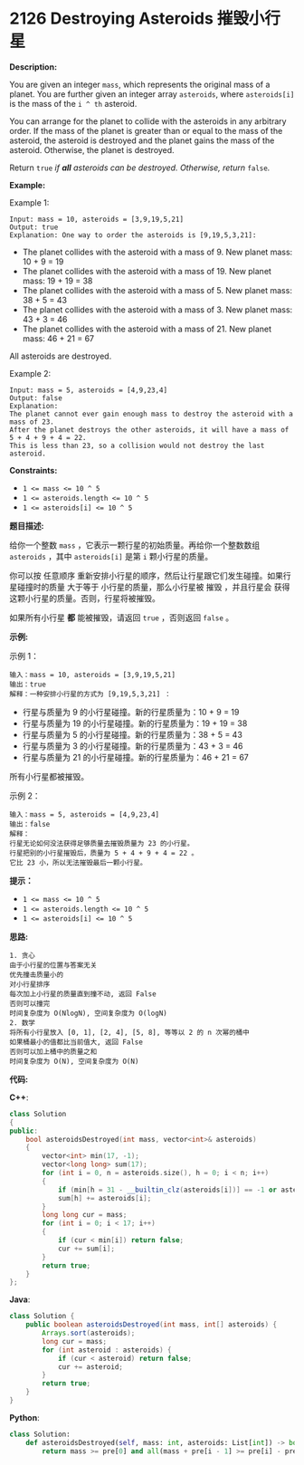 # 2126 Destroying Asteroids 摧毁小行星

__Description:__

You are given an integer `mass`, which represents the original mass of a planet. You are further given an integer array `asteroids`, where `asteroids[i]` is the mass of the `i ^ th` asteroid.

You can arrange for the planet to collide with the asteroids in any arbitrary order. If the mass of the planet is greater than or equal to the mass of the asteroid, the asteroid is destroyed and the planet gains the mass of the asteroid. Otherwise, the planet is destroyed.

Return `true` _if __all__ asteroids can be destroyed. Otherwise, return_ `false`_._

__Example:__

Example 1:

```text
Input: mass = 10, asteroids = [3,9,19,5,21]
Output: true
Explanation: One way to order the asteroids is [9,19,5,3,21]:
```

- The planet collides with the asteroid with a mass of 9. New planet mass: 10 + 9 = 19
- The planet collides with the asteroid with a mass of 19. New planet mass: 19 + 19 = 38
- The planet collides with the asteroid with a mass of 5. New planet mass: 38 + 5 = 43
- The planet collides with the asteroid with a mass of 3. New planet mass: 43 + 3 = 46
- The planet collides with the asteroid with a mass of 21. New planet mass: 46 + 21 = 67

All asteroids are destroyed.

Example 2:

```text
Input: mass = 5, asteroids = [4,9,23,4]
Output: false
Explanation: 
The planet cannot ever gain enough mass to destroy the asteroid with a mass of 23.
After the planet destroys the other asteroids, it will have a mass of 5 + 4 + 9 + 4 = 22.
This is less than 23, so a collision would not destroy the last asteroid.
```

__Constraints:__

- `1 <= mass <= 10 ^ 5`
- `1 <= asteroids.length <= 10 ^ 5`
- `1 <= asteroids[i] <= 10 ^ 5`

__题目描述:__

给你一个整数 `mass` ，它表示一颗行星的初始质量。再给你一个整数数组 `asteroids` ，其中 `asteroids[i]` 是第 `i` 颗小行星的质量。

你可以按 任意顺序 重新安排小行星的顺序，然后让行星跟它们发生碰撞。如果行星碰撞时的质量 大于等于 小行星的质量，那么小行星被 摧毁 ，并且行星会 获得 这颗小行星的质量。否则，行星将被摧毁。

如果所有小行星 __都__ 能被摧毁，请返回 `true` ，否则返回 `false` 。

__示例:__

示例 1：

```text
输入：mass = 10, asteroids = [3,9,19,5,21]
输出：true
解释：一种安排小行星的方式为 [9,19,5,3,21] ：
```

- 行星与质量为 9 的小行星碰撞。新的行星质量为：10 + 9 = 19
- 行星与质量为 19 的小行星碰撞。新的行星质量为：19 + 19 = 38
- 行星与质量为 5 的小行星碰撞。新的行星质量为：38 + 5 = 43
- 行星与质量为 3 的小行星碰撞。新的行星质量为：43 + 3 = 46
- 行星与质量为 21 的小行星碰撞。新的行星质量为：46 + 21 = 67

所有小行星都被摧毁。

示例 2：

```text
输入：mass = 5, asteroids = [4,9,23,4]
输出：false
解释：
行星无论如何没法获得足够质量去摧毁质量为 23 的小行星。
行星把别的小行星摧毁后，质量为 5 + 4 + 9 + 4 = 22 。
它比 23 小，所以无法摧毁最后一颗小行星。
```

__提示：__

- `1 <= mass <= 10 ^ 5`
- `1 <= asteroids.length <= 10 ^ 5`
- `1 <= asteroids[i] <= 10 ^ 5`

__思路:__

```text
1. 贪心
由于小行星的位置与答案无关
优先撞击质量小的
对小行星排序
每次加上小行星的质量直到撞不动, 返回 False
否则可以撞完
时间复杂度为 O(NlogN), 空间复杂度为 O(logN)
2. 数学
将所有小行星放入 [0, 1], [2, 4], [5, 8], 等等以 2 的 n 次幂的桶中
如果桶最小的值都比当前值大, 返回 False
否则可以加上桶中的质量之和
时间复杂度为 O(N), 空间复杂度为 O(N)
```

__代码:__

__C++__:

```C++
class Solution 
{
public:
    bool asteroidsDestroyed(int mass, vector<int>& asteroids) 
    {
        vector<int> min(17, -1);
        vector<long long> sum(17);
        for (int i = 0, n = asteroids.size(), h = 0; i < n; i++) 
        {
            if (min[h = 31 - __builtin_clz(asteroids[i])] == -1 or asteroids[i] < min[h]) min[h] = asteroids[i];
            sum[h] += asteroids[i];
        }
        long long cur = mass;
        for (int i = 0; i < 17; i++) 
        {
            if (cur < min[i]) return false;
            cur += sum[i];
        }
        return true;
    }
};
```

__Java__:

```Java
class Solution {
    public boolean asteroidsDestroyed(int mass, int[] asteroids) {
        Arrays.sort(asteroids);
        long cur = mass;
        for (int asteroid : asteroids) {
            if (cur < asteroid) return false;
            cur += asteroid;
        }
        return true;
    }
}
```

__Python__:

```Python
class Solution:
    def asteroidsDestroyed(self, mass: int, asteroids: List[int]) -> bool:
        return mass >= pre[0] and all(mass + pre[i - 1] >= pre[i] - pre[i - 1] for i in range(1, len(pre))) if (pre := list(accumulate(sorted(asteroids)))) else False
```
